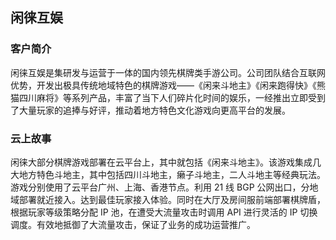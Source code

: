 ## 闲徕互娱
### 客户简介
闲徕互娱是集研发与运营于一体的国内领先棋牌类手游公司。公司团队结合互联网优势，开发出极具传统地域特色的棋牌游戏——《闲来斗地主》《闲来跑得快》《熊猫四川麻将》等系列产品，丰富了当下人们碎片化时间的娱乐，一经推出立即受到了大量玩家的追捧与好评，推动着地方特色文化游戏向更高平台的发展。
### 云上故事
闲徕大部分棋牌游戏部署在云平台上，其中就包括《闲来斗地主》。该游戏集成几大地方特色斗地主，其中包括四川斗地主，癞子斗地主，二人斗地主等经典玩法。游戏分别使用了云平台广州、上海、香港节点。利用 21 线 BGP 公网出口，分地域部署就近接入。达到最佳玩家接入体验。同时在大厅及房间服前端部署棋牌盾，根据玩家等级策略分配 IP 池，在遭受大流量攻击时调用 API 进行灵活的 IP 切换调度。有效地抵御了大流量攻击，保证了业务的成功运营推广。
